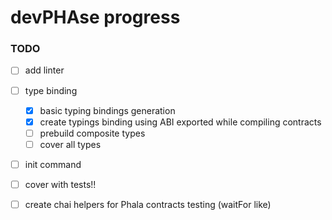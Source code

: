 # devPHAse progress

### TODO

- [ ] add linter
- [ ] type binding
    - [x] basic typing bindings generation
    - [x] create typings binding using ABI exported while compiling contracts
    - [ ] prebuild composite types
    - [ ] cover all types
- [ ] init command
- [ ] cover with tests!!
- [ ] create chai helpers for Phala contracts testing (waitFor like)




